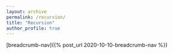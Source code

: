 ```yaml
---
layout: archive
permalink: /recursion/
title: "Recursion"
author_profile: true
---
```


[breadcrumb-nav]({% post_url 2020-10-10-breadcrumb-nav %})
